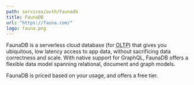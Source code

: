 ```yaml
---
path: services/auth/Faunadb
title: FaunaDB
url: "https://fauna.com/"
logo: fauna.png
---
```


FaunaDB is a serverless cloud database (for <abbr title="Online Transactional Processing">OLTP</abbr>) that gives you ubiquitous, low latency access to app data, without sacrificing data correctness and scale. With native support for GraphQL, FaunaDB offers a flexible data model spanning relational, document and graph models.

FaunaDB is priced based on your usage, and offers a free tier.
